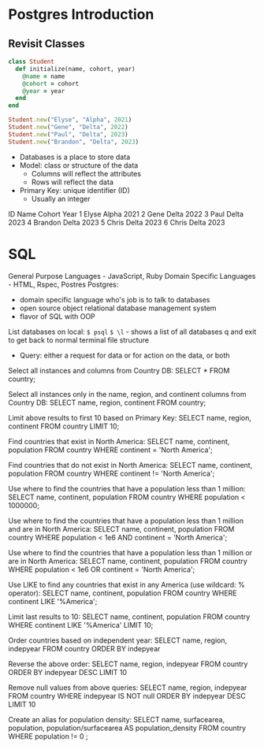 # Postgres Introduction

## Revisit Classes

```ruby
class Student
  def initialize(name, cohort, year)
    @name = name
    @cohort = cohort
    @year = year
  end
end

Student.new("Elyse", "Alpha", 2021)
Student.new("Gene", "Delta", 2022)
Student.new("Paul", "Delta", 2023)
Student.new("Brandon", "Delta", 2023)
```

- Databases is a place to store data
- Model: class or structure of the data
  - Columns will reflect the attributes
  - Rows will reflect the data
- Primary Key: unique identifier (ID)
  - Usually an integer

ID	Name	Cohort	Year
1	Elyse	Alpha	2021
2	Gene	Delta	2022
3	Paul	Delta	2023
4	Brandon	Delta	2023
5	Chris	Delta	2023
6	Chris	Delta	2023


# SQL
General Purpose Languages - JavaScript, Ruby
Domain Specific Languages - HTML, Rspec, Postres
Postgres:
  - domain specific language who's job is to talk to databases
  - open source object relational database management system
  - flavor of SQL with OOP

List databases on local:
`$ psql`
`$ \l` - shows a list of all databases
q and exit to get back to normal terminal file structure

- Query: either a request for data or for action on the data, or both


Select all instances and columns from Country DB:
SELECT *
FROM country;

Select all instances only in the name, region, and continent columns from Country DB:
SELECT name, region, continent
FROM country;

Limit above results to first 10 based on Primary Key:
SELECT name, region, continent
FROM country
LIMIT 10;

Find countries that exist in North America:
SELECT name, continent, population
FROM country
WHERE continent = 'North America';

Find countries that do not exist in North America:
SELECT name, continent, population
FROM country
WHERE continent != 'North America';

Use where to find the countries that have a population less than 1 million:
SELECT name, continent, population
FROM country
WHERE population < 1000000;

Use where to find the countries that have a population less than 1 million and are in North America:
SELECT name, continent, population
FROM country
WHERE population < 1e6
AND continent = 'North America';

Use where to find the countries that have a population less than 1 million or are in North America:
SELECT name, continent, population
FROM country
WHERE population < 1e6
OR continent = 'North America';


Use LIKE to find any countries that exist in any America (use wildcard: % operator):
SELECT name, continent, population
FROM country
WHERE continent LIKE '%America';

Limit last results to 10:
SELECT name, continent, population
FROM country
WHERE continent LIKE '%America'
LIMIT 10;

Order countries based on independent year:
SELECT name, region, indepyear
FROM country
ORDER BY indepyear

Reverse the above order:
SELECT name, region, indepyear
FROM country
ORDER BY indepyear DESC
LIMIT 10

Remove null values from above queries:
SELECT name, region, indepyear
FROM country
WHERE indepyear IS NOT null
ORDER BY indepyear DESC
LIMIT 10

Create an alias for population density:
SELECT name, surfacearea, population, population/surfacearea AS population_density
FROM country
WHERE population != 0 ;





